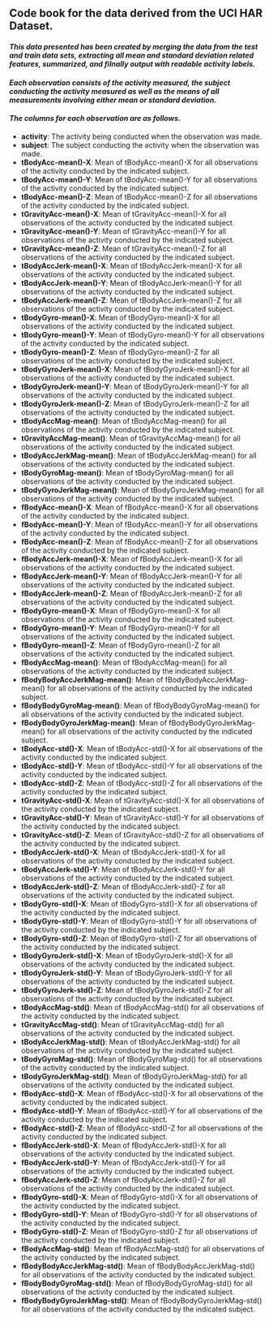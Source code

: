 ## Code book for the data derived from the UCI HAR Dataset.
#### _This data presented has been created by merging the data from the test and train data sets, extracting all mean and standard deviation related features, summarized, and filnally output with readable activity labels._
#### _Each observation consists of the activity measured, the subject conducting the activity measured as well as the means of all measurements involving either mean or standard deviation._
#### _The columns for each observation are as follows._
* __activity__: The activity being conducted when the observation was made.
* __subject__: The subject conducting the activity when the observation was made.
* __tBodyAcc-mean()-X__: Mean of tBodyAcc-mean()-X for all observations of the activity conducted by the indicated subject.
* __tBodyAcc-mean()-Y__: Mean of tBodyAcc-mean()-Y for all observations of the activity conducted by the indicated subject.
* __tBodyAcc-mean()-Z__: Mean of tBodyAcc-mean()-Z for all observations of the activity conducted by the indicated subject.
* __tGravityAcc-mean()-X__: Mean of tGravityAcc-mean()-X for all observations of the activity conducted by the indicated subject.
* __tGravityAcc-mean()-Y__: Mean of tGravityAcc-mean()-Y for all observations of the activity conducted by the indicated subject.
* __tGravityAcc-mean()-Z__: Mean of tGravityAcc-mean()-Z for all observations of the activity conducted by the indicated subject.
* __tBodyAccJerk-mean()-X__: Mean of tBodyAccJerk-mean()-X for all observations of the activity conducted by the indicated subject.
* __tBodyAccJerk-mean()-Y__: Mean of tBodyAccJerk-mean()-Y for all observations of the activity conducted by the indicated subject.
* __tBodyAccJerk-mean()-Z__: Mean of tBodyAccJerk-mean()-Z for all observations of the activity conducted by the indicated subject.
* __tBodyGyro-mean()-X__: Mean of tBodyGyro-mean()-X for all observations of the activity conducted by the indicated subject.
* __tBodyGyro-mean()-Y__: Mean of tBodyGyro-mean()-Y for all observations of the activity conducted by the indicated subject.
* __tBodyGyro-mean()-Z__: Mean of tBodyGyro-mean()-Z for all observations of the activity conducted by the indicated subject.
* __tBodyGyroJerk-mean()-X__: Mean of tBodyGyroJerk-mean()-X for all observations of the activity conducted by the indicated subject.
* __tBodyGyroJerk-mean()-Y__: Mean of tBodyGyroJerk-mean()-Y for all observations of the activity conducted by the indicated subject.
* __tBodyGyroJerk-mean()-Z__: Mean of tBodyGyroJerk-mean()-Z for all observations of the activity conducted by the indicated subject.
* __tBodyAccMag-mean()__: Mean of tBodyAccMag-mean() for all observations of the activity conducted by the indicated subject.
* __tGravityAccMag-mean()__: Mean of tGravityAccMag-mean() for all observations of the activity conducted by the indicated subject.
* __tBodyAccJerkMag-mean()__: Mean of tBodyAccJerkMag-mean() for all observations of the activity conducted by the indicated subject.
* __tBodyGyroMag-mean()__: Mean of tBodyGyroMag-mean() for all observations of the activity conducted by the indicated subject.
* __tBodyGyroJerkMag-mean()__: Mean of tBodyGyroJerkMag-mean() for all observations of the activity conducted by the indicated subject.
* __fBodyAcc-mean()-X__: Mean of fBodyAcc-mean()-X for all observations of the activity conducted by the indicated subject.
* __fBodyAcc-mean()-Y__: Mean of fBodyAcc-mean()-Y for all observations of the activity conducted by the indicated subject.
* __fBodyAcc-mean()-Z__: Mean of fBodyAcc-mean()-Z for all observations of the activity conducted by the indicated subject.
* __fBodyAccJerk-mean()-X__: Mean of fBodyAccJerk-mean()-X for all observations of the activity conducted by the indicated subject.
* __fBodyAccJerk-mean()-Y__: Mean of fBodyAccJerk-mean()-Y for all observations of the activity conducted by the indicated subject.
* __fBodyAccJerk-mean()-Z__: Mean of fBodyAccJerk-mean()-Z for all observations of the activity conducted by the indicated subject.
* __fBodyGyro-mean()-X__: Mean of fBodyGyro-mean()-X for all observations of the activity conducted by the indicated subject.
* __fBodyGyro-mean()-Y__: Mean of fBodyGyro-mean()-Y for all observations of the activity conducted by the indicated subject.
* __fBodyGyro-mean()-Z__: Mean of fBodyGyro-mean()-Z for all observations of the activity conducted by the indicated subject.
* __fBodyAccMag-mean()__: Mean of fBodyAccMag-mean() for all observations of the activity conducted by the indicated subject.
* __fBodyBodyAccJerkMag-mean()__: Mean of fBodyBodyAccJerkMag-mean() for all observations of the activity conducted by the indicated subject.
* __fBodyBodyGyroMag-mean()__: Mean of fBodyBodyGyroMag-mean() for all observations of the activity conducted by the indicated subject.
* __fBodyBodyGyroJerkMag-mean()__: Mean of fBodyBodyGyroJerkMag-mean() for all observations of the activity conducted by the indicated subject.
* __tBodyAcc-std()-X__: Mean of tBodyAcc-std()-X for all observations of the activity conducted by the indicated subject.
* __tBodyAcc-std()-Y__: Mean of tBodyAcc-std()-Y for all observations of the activity conducted by the indicated subject.
* __tBodyAcc-std()-Z__: Mean of tBodyAcc-std()-Z for all observations of the activity conducted by the indicated subject.
* __tGravityAcc-std()-X__: Mean of tGravityAcc-std()-X for all observations of the activity conducted by the indicated subject.
* __tGravityAcc-std()-Y__: Mean of tGravityAcc-std()-Y for all observations of the activity conducted by the indicated subject.
* __tGravityAcc-std()-Z__: Mean of tGravityAcc-std()-Z for all observations of the activity conducted by the indicated subject.
* __tBodyAccJerk-std()-X__: Mean of tBodyAccJerk-std()-X for all observations of the activity conducted by the indicated subject.
* __tBodyAccJerk-std()-Y__: Mean of tBodyAccJerk-std()-Y for all observations of the activity conducted by the indicated subject.
* __tBodyAccJerk-std()-Z__: Mean of tBodyAccJerk-std()-Z for all observations of the activity conducted by the indicated subject.
* __tBodyGyro-std()-X__: Mean of tBodyGyro-std()-X for all observations of the activity conducted by the indicated subject.
* __tBodyGyro-std()-Y__: Mean of tBodyGyro-std()-Y for all observations of the activity conducted by the indicated subject.
* __tBodyGyro-std()-Z__: Mean of tBodyGyro-std()-Z for all observations of the activity conducted by the indicated subject.
* __tBodyGyroJerk-std()-X__: Mean of tBodyGyroJerk-std()-X for all observations of the activity conducted by the indicated subject.
* __tBodyGyroJerk-std()-Y__: Mean of tBodyGyroJerk-std()-Y for all observations of the activity conducted by the indicated subject.
* __tBodyGyroJerk-std()-Z__: Mean of tBodyGyroJerk-std()-Z for all observations of the activity conducted by the indicated subject.
* __tBodyAccMag-std()__: Mean of tBodyAccMag-std() for all observations of the activity conducted by the indicated subject.
* __tGravityAccMag-std()__: Mean of tGravityAccMag-std() for all observations of the activity conducted by the indicated subject.
* __tBodyAccJerkMag-std()__: Mean of tBodyAccJerkMag-std() for all observations of the activity conducted by the indicated subject.
* __tBodyGyroMag-std()__: Mean of tBodyGyroMag-std() for all observations of the activity conducted by the indicated subject.
* __tBodyGyroJerkMag-std()__: Mean of tBodyGyroJerkMag-std() for all observations of the activity conducted by the indicated subject.
* __fBodyAcc-std()-X__: Mean of fBodyAcc-std()-X for all observations of the activity conducted by the indicated subject.
* __fBodyAcc-std()-Y__: Mean of fBodyAcc-std()-Y for all observations of the activity conducted by the indicated subject.
* __fBodyAcc-std()-Z__: Mean of fBodyAcc-std()-Z for all observations of the activity conducted by the indicated subject.
* __fBodyAccJerk-std()-X__: Mean of fBodyAccJerk-std()-X for all observations of the activity conducted by the indicated subject.
* __fBodyAccJerk-std()-Y__: Mean of fBodyAccJerk-std()-Y for all observations of the activity conducted by the indicated subject.
* __fBodyAccJerk-std()-Z__: Mean of fBodyAccJerk-std()-Z for all observations of the activity conducted by the indicated subject.
* __fBodyGyro-std()-X__: Mean of fBodyGyro-std()-X for all observations of the activity conducted by the indicated subject.
* __fBodyGyro-std()-Y__: Mean of fBodyGyro-std()-Y for all observations of the activity conducted by the indicated subject.
* __fBodyGyro-std()-Z__: Mean of fBodyGyro-std()-Z for all observations of the activity conducted by the indicated subject.
* __fBodyAccMag-std()__: Mean of fBodyAccMag-std() for all observations of the activity conducted by the indicated subject.
* __fBodyBodyAccJerkMag-std()__: Mean of fBodyBodyAccJerkMag-std() for all observations of the activity conducted by the indicated subject.
* __fBodyBodyGyroMag-std()__: Mean of fBodyBodyGyroMag-std() for all observations of the activity conducted by the indicated subject.
* __fBodyBodyGyroJerkMag-std()__: Mean of fBodyBodyGyroJerkMag-std() for all observations of the activity conducted by the indicated subject.
